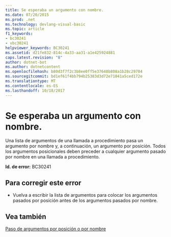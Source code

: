 ```yaml
---
title: Se esperaba un argumento con nombre.
ms.date: 07/20/2015
ms.prod: .net
ms.technology: devlang-visual-basic
ms.topic: article
f1_keywords:
- bc30241
- vbc30241
helpviewer_keywords: BC30241
ms.assetid: d21fe832-814c-4a33-aa31-a1e425924881
caps.latest.revision: "8"
author: dotnet-bot
ms.author: dotnetcontent
ms.openlocfilehash: b80d3f7f2c3b8ee0ff5e37648b808a1b28c29704
ms.sourcegitcommit: bd1ef61f4bb794b25383d3d72e71041a5ced172e
ms.translationtype: MT
ms.contentlocale: es-ES
ms.lasthandoff: 10/18/2017
---
```

# <a name="named-argument-expected"></a>Se esperaba un argumento con nombre.
Una lista de argumentos de una llamada a procedimiento pasa un argumento por nombre y, a continuación, un argumento por posición. Todos los argumentos posicionales deben preceder a cualquier argumento pasado por nombre en una llamada a procedimiento.  
  
 **Id. de error:** BC30241  
  
## <a name="to-correct-this-error"></a>Para corregir este error  
  
-   Vuelva a escribir la lista de argumentos para colocar los argumentos pasados por posición antes de los argumentos pasados por nombre.  
  
## <a name="see-also"></a>Vea también  
 [Paso de argumentos por posición o por nombre](../../visual-basic/programming-guide/language-features/procedures/passing-arguments-by-position-and-by-name.md)
